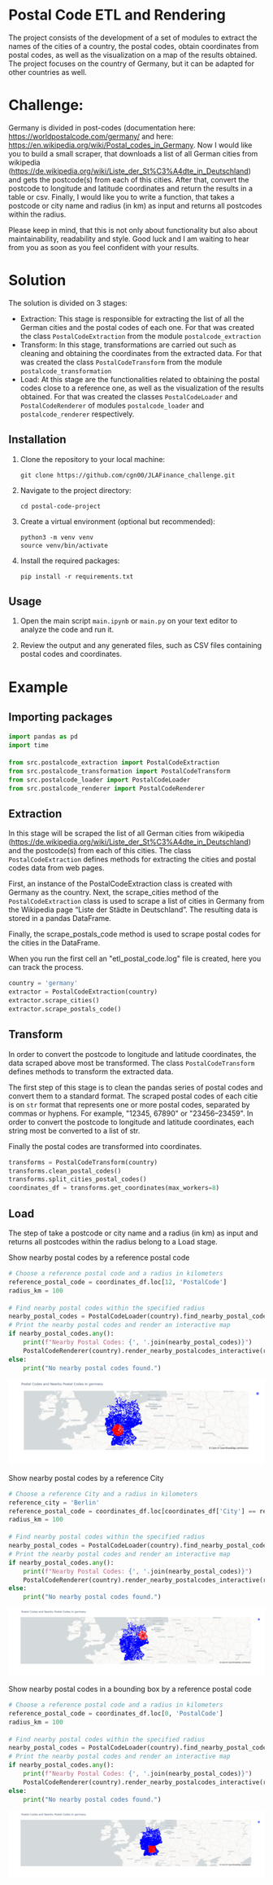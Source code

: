 # Postal Code ETL and Rendering

The project consists of the development of a set of modules to extract the names of the cities of a country, the postal codes, obtain coordinates from postal codes, as well as the visualization on a map of the results obtained. The project focuses on the country of Germany, but it can be adapted for other countries as well.


# Challenge: 
Germany is divided in post-codes (documentation here: https://worldpostalcode.com/germany/  and here: https://en.wikipedia.org/wiki/Postal_codes_in_Germany.
Now I would like you to build a small scraper, that downloads a list of all German cities from wikipedia (https://de.wikipedia.org/wiki/Liste_der_St%C3%A4dte_in_Deutschland)
and gets the postcode(s) from each of this cities. 
After that, convert the postcode to longitude and latitude coordinates and return the results in a table or csv. 
Finally, I would like you to write a function, that takes a postcode or city name and radius (in km) as input and returns all postcodes within the radius. 

Please keep in mind, that this is not only about functionality but also about maintainability, readability and style.
Good luck and I am waiting to hear from you as soon as you feel confident with your results.


# Solution 

The solution is divided on 3 stages:

- Extraction: This stage is responsible for extracting the list of all the German cities and the postal codes of each one. For that was created the class `PostalCodeExtraction` from  the module `postalcode_extraction`
- Transform: In this stage, transformations are carried out such as cleaning and obtaining the coordinates from the extracted data. For that was created the class `PostalCodeTransform` from  the module `postalcode_transformation`
- Load: At this stage are the functionalities related to obtaining the postal codes close to a reference one, as well as the visualization of the results obtained. For that was created the classes `PostalCodeLoader` and `PostalCodeRenderer` of modules `postalcode_loader` and `postalcode_renderer` respectively.

## Installation

1. Clone the repository to your local machine:

   ```
   git clone https://github.com/cgn00/JLAFinance_challenge.git
   ```

2. Navigate to the project directory:

   ```
   cd postal-code-project
   ```

3. Create a virtual environment (optional but recommended):

   ```
   python3 -m venv venv
   source venv/bin/activate
   ```

4. Install the required packages:

   ```
   pip install -r requirements.txt
   ```

## Usage

1. Open the main script `main.ipynb` or `main.py` on your text editor to analyze the code and run it.

2. Review the output and any generated files, such as CSV files containing postal codes and coordinates.

# Example

## Importing packages

```python
import pandas as pd
import time

from src.postalcode_extraction import PostalCodeExtraction
from src.postalcode_transformation import PostalCodeTransform
from src.postalcode_loader import PostalCodeLoader
from src.postalcode_renderer import PostalCodeRenderer


```

## Extraction

In this stage will be scraped the list of all German cities from wikipedia (https://de.wikipedia.org/wiki/Liste_der_St%C3%A4dte_in_Deutschland)
and the postcode(s) from each of this cities. The class `PostalCodeExtraction` defines methods for extracting the cities and postal codes data from web pages.

First, an instance of the PostalCodeExtraction class is created with Germany as the country. Next, the scrape_cities method of the `PostalCodeExtraction` class is used to scrape a list of cities in Germany from the Wikipedia page “Liste der Städte in Deutschland”. The resulting data is stored in a pandas DataFrame.

Finally, the scrape_postals_code method is used to scrape postal codes for the cities in the DataFrame.

When you run the first cell an "etl_postal_code.log" file is created, here you can track the process.


```python
country = 'germany'
extractor = PostalCodeExtraction(country)
extractor.scrape_cities()
extractor.scrape_postals_code()
```

## Transform  
In order to convert the postcode to longitude and latitude coordinates, the data scraped above most be transformed. The class `PostalCodeTransform` defines methods to transform the extracted data.

The first step of this stage is to clean the pandas series of postal codes and convert them to a standard format. The scraped postal codes of each citie is on `str` format that represents one or more postal codes, separated by commas or hyphens. For example, "12345, 67890" or "23456–23459". In order to convert the postcode to longitude and latitude coordinates, each string most be converted to a list of str.

Finally the postal codes are transformed into coordinates.

```python
transforms = PostalCodeTransform(country)
transforms.clean_postal_codes()
transforms.split_cities_postal_codes()
coordinates_df = transforms.get_coordinates(max_workers=8)
```

## Load 
The step of take a postcode or city name and a radius (in km) as input and returns all postcodes within the radius belong to a Load stage.


Show nearby postal codes by a reference postal code

```python
# Choose a reference postal code and a radius in kilometers
reference_postal_code = coordinates_df.loc[12, 'PostalCode']
radius_km = 100

# Find nearby postal codes within the specified radius
nearby_postal_codes = PostalCodeLoader(country).find_nearby_postal_codes_by_distance(reference_postal_code=reference_postal_code, radius_km=radius_km)
# Print the nearby postal codes and render an interactive map
if nearby_postal_codes.any():
    print(f"Nearby Postal Codes: {', '.join(nearby_postal_codes)}")
    PostalCodeRenderer(country).render_nearby_postalcodes_interactive(reference_postal_code, nearby_postal_codes)
else:
    print("No nearby postal codes found.")
```

![Alt text](pictures/nears_postal_codes_render1-1.png)

Show nearby postal codes by a reference City

```python
# Choose a reference City and a radius in kilometers
reference_city = 'Berlin'
reference_postal_code = coordinates_df.loc[coordinates_df['City'] == reference_city, 'PostalCode'].values[0]
radius_km = 100

# Find nearby postal codes within the specified radius
nearby_postal_codes = PostalCodeLoader(country).find_nearby_postal_codes_by_distance(reference_city = reference_city, radius_km=radius_km)
# Print the nearby postal codes and render an interactive map
if nearby_postal_codes.any():
    print(f"Nearby Postal Codes: {', '.join(nearby_postal_codes)}")
    PostalCodeRenderer(country).render_nearby_postalcodes_interactive(reference_postal_code, nearby_postal_codes)
else:
    print("No nearby postal codes found.")
```

![Alt text](pictures/nears_postal_codes_render2-1.png)

Show nearby postal codes in a bounding box by a reference postal code

```python
# Choose a reference postal code and a radius in kilometers
reference_postal_code = coordinates_df.loc[0, 'PostalCode']
radius_km = 100

# Find nearby postal codes within the specified radius
nearby_postal_codes = PostalCodeLoader(country).find_nearby_postal_codes_by_bounding(reference_postal_code, radius_km)
# Print the nearby postal codes and render an interactive map
if nearby_postal_codes.any():
    print(f"Nearby Postal Codes: {', '.join(nearby_postal_codes)}")
    PostalCodeRenderer(country).render_nearby_postalcodes_interactive(reference_postal_code, nearby_postal_codes)
else:
    print("No nearby postal codes found.")
```

![Alt text](pictures/nears_postal_codes_render3-1.png)
